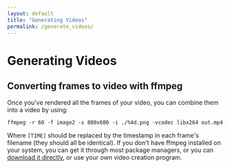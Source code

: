 ```yaml
---
layout: default
title: "Generating Videos"
permalink: /generate_videos/
---
```


# Generating Videos

## Converting frames to video with ffmpeg

Once you've rendered all the frames of your video, you can combine them into a video by using:

`ffmpeg -r 60 -f image2 -s 800x600 -i ./%4d.png -vcodec libx264 out.mp4`

Where `[TIME]` should be replaced by the timestamp in each frame's filename (they should all be identical). If you don't have ffmpeg installed on your system, you can get it through most package managers, or you can [download it directly](https://ffmpeg.org/download.html), or use your own video creation program.
